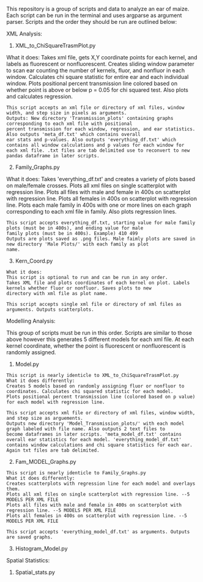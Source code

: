 This repository is a group of scripts and data to analyze an ear of maize. Each script can be run in the terminal and uses argparse as
argument parser.
Scripts and the order they should be run are outlined below:

XML Analysis: 

1. XML_to_ChiSquareTrasmPlot.py 

  What it does:
    Takes xml file, gets X,Y coordinate points for each kernel, and labels as fluorescent or nonfluorescent. 
    Creates sliding window parameter to scan ear counting the number of kernels, fluor, and nonfluor in each window.
    Calculates chi square statistic for entire ear and each individual window.
    Plots positional percent transmission line colored based on whether point is above or below p = 0.05 for chi squared test.
    Also plots and calculates regression.
 
    This script accepts an xml file or directory of xml files, window width, and step size in pixels as arguments.
    Outputs: New directory 'Transmission_plots' containing graphs corresponding to each xml file with positional
    percent transmission for each window, regression, and ear statistics. Also outputs 'meta_df.txt' which contains overall 
    ear stats and p-values. Also outputs 'everything_df.txt' which contains all window calculations and p values for each window for
    each xml file. .txt files are tab delimited use to reconvert to new pandas dataframe in later scripts. 
    
2. Family_Graphs.py

  What it does: 
    Takes 'everything_df.txt' and creates a variety of plots based on male/female crosses. 
    Plots all xml files on single scatterplot with regression line. 
    Plots all files with male and female in 400s on scatterplot with regression line.
    Plots all females in 400s on scatterplot with regression line.
    Plots each male family in 400s with one or more lines on each graph corresponding to each xml file in family. Also plots
    regression lines.
    
    This script accepts everything_df.txt, starting value for male family plots (must be in 400s), and ending value for male
    family plots (must be in 400s). Example) 410 499
    Outputs are plots saved as .png files. Male faimly plots are saved in new directory 'Male Plots/' with each family as plot 
    name. 
    
  3. Kern_Coord.py
  
    What it does:
    This script is optional to run and can be run in any order. 
    Takes XML file and plots coordinates of each kernel on plot. Labels kernels whether fluor or nonfluor. Saves plots to new 
    directory with xml file as plot name. 
    
    This script accepts single xml file or directory of xml files as arguments. Outputs scatterplots. 
    
Modelling Analysis: 

  This group of scripts must be run in this order. Scripts are similar to those above however this generates 5 different models for
  each xml file. At each kernel coordinate, whether the point is fluorescent or nonfluorescent is randomly assigned. 
  
  1. Model.py
  
    This script is nearly identicle to XML_to_ChiSquareTrasmPlot.py
    What it does differently:
    Creates 5 models based on randomly assigning fluor or nonfluor to coordinates. Calculates chi squared statistic for each model.
    Plots positional percent transmission line (colored based on p value) for each model with regression line. 
    
    This script accepts xml file or directory of xml files, window width, and step size as arguements.
    Outputs new directory 'Model_Transmission_plots/' with each model graph labeled with file name. Also outputs 2 text files to
    become dataframes in later scripts. 'meta_model_df.txt' contains overall ear statistics for each model. 'everything_model_df.txt'
    contains window calculations and chi square statistics for each ear. Again txt files are tab delimited. 
  
  2. Fam_MODEL_Graphs.py 
  
    This script is nearly identicle to Family_Graphs.py
    What it does differently: 
    Creates scatterplots with regression line for each model and overlays them. 
    Plots all xml files on single scatterplot with regression line. --5 MODELS PER XML FILE
    Plots all files with male and female in 400s on scatterplot with regression line. --5 MODELS PER XML FILE
    Plots all females in 400s on scatterplot with regression line. --5 MODELS PER XML FILE
    
    This script accepts 'everything_model_df.txt' as arguments. Outputs are saved graphs. 
    
   3. Histogram_Model.py
   
Spatial Statistics: 
  1. Spatial_stats.py
    
